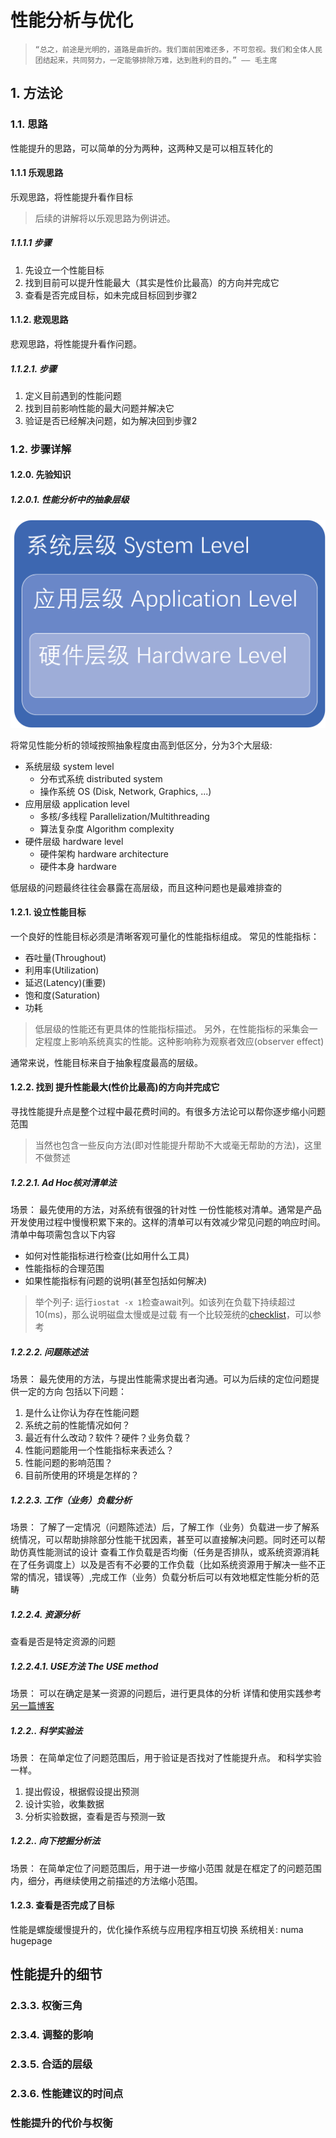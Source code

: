 # 性能分析与优化

>`“总之，前途是光明的，道路是曲折的。我们面前困难还多，不可忽视。我们和全体人民团结起来，共同努力，一定能够排除万难，达到胜利的目的。” —— 毛主席`

## 1. 方法论 

### 1.1. 思路
性能提升的思路，可以简单的分为两种，这两种又是可以相互转化的

#### 1.1.1 乐观思路
乐观思路，将性能提升看作目标

> 后续的讲解将以乐观思路为例讲述。

##### 1.1.1.1 步骤
1. 先设立一个性能目标
2. 找到目前可以提升性能最大（其实是性价比最高）的方向并完成它
3. 查看是否完成目标，如未完成目标回到步骤2

#### 1.1.2. 悲观思路
悲观思路，将性能提升看作问题。

##### 1.1.2.1. 步骤
1. 定义目前遇到的性能问题
2. 找到目前影响性能的最大问题并解决它
3. 验证是否已经解决问题，如为解决回到步骤2

### 1.2. 步骤详解

#### 1.2.0. 先验知识

##### 1.2.0.1. 性能分析中的抽象层级
![性能分析中的抽象层级](pics/computer_system_abstract.png)

将常见性能分析的领域按照抽象程度由高到低区分，分为3个大层级:
- 系统层级 system level
  - 分布式系统 distributed system
  - 操作系统 OS (Disk, Network, Graphics, ...)
- 应用层级 application level
  - 多核/多线程 Parallelization/Multithreading
  - 算法复杂度 Algorithm complexity
- 硬件层级 hardware level
  - 硬件架构 hardware architecture
  - 硬件本身 hardware 

低层级的问题最终往往会暴露在高层级，而且这种问题也是最难排查的

#### 1.2.1. 设立性能目标
一个良好的性能目标必须是清晰客观可量化的性能指标组成。
常见的性能指标：
- 吞吐量(Throughout)
- 利用率(Utilization)
- 延迟(Latency)(重要)
- 饱和度(Saturation)
- 功耗

> 低层级的性能还有更具体的性能指标描述。
> 另外，在性能指标的采集会一定程度上影响系统真实的性能。这种影响称为观察者效应(observer effect)

通常来说，性能目标来自于抽象程度最高的层级。
#### 1.2.2. 找到 提升性能最大(性价比最高)的方向并完成它
寻找性能提升点是整个过程中最花费时间的。有很多方法论可以帮你逐步缩小问题范围
> 当然也包含一些反向方法(即对性能提升帮助不大或毫无帮助的方法)，这里不做赘述
##### 1.2.2.1. Ad Hoc核对清单法
  场景： 最先使用的方法，对系统有很强的针对性
  一份性能核对清单。通常是产品开发使用过程中慢慢积累下来的。这样的清单可以有效减少常见问题的响应时间。清单中每项需包含以下内容
  - 如何对性能指标进行检查(比如用什么工具)
  - 性能指标的合理范围
  - 如果性能指标有问题的说明(甚至包括如何解决)

> 举个列子:
> 运行`iostat -x 1`检查await列。如该列在负载下持续超过10(ms)，那么说明磁盘太慢或是过载
> 有一个比较笼统的[checklist](https://netflixtechblog.com/linux-performance-analysis-in-60-000-milliseconds-accc10403c55)，可以参考
##### 1.2.2.2. 问题陈述法
  场景： 最先使用的方法，与提出性能需求提出者沟通。可以为后续的定位问题提供一定的方向
  包括以下问题：
  1. 是什么让你认为存在性能问题
  2. 系统之前的性能情况如何？
  3. 最近有什么改动？软件？硬件？业务负载？
  4. 性能问题能用一个性能指标来表述么？
  5. 性能问题的影响范围？
  6. 目前所使用的环境是怎样的？

##### 1.2.2.3. 工作（业务）负载分析
  场景： 了解了一定情况（问题陈述法）后，了解工作（业务）负载进一步了解系统情况，可以帮助排除部分性能干扰因素，甚至可以直接解决问题。同时还可以帮助仿真性能测试的设计
  查看工作负载是否均衡（任务是否排队，或系统资源消耗在了任务调度上）以及是否有不必要的工作负载（比如系统资源用于解决一些不正常的情况，错误等）,完成工作（业务）负载分析后可以有效地框定性能分析的范畴
##### 1.2.2.4. 资源分析
  查看是否是特定资源的问题
##### 1.2.2.4.1. USE方法 The USE method 
  场景： 可以在确定是某一资源的问题后，进行更具体的分析
  详情和使用实践参考[另一篇博客](todo)
##### 1.2.2.. 科学实验法
  场景： 在简单定位了问题范围后，用于验证是否找对了性能提升点。
  和科学实验一样。
  1. 提出假设，根据假设提出预测
  2. 设计实验，收集数据
  3. 分析实验数据，查看是否与预测一致

##### 1.2.2.. 向下挖掘分析法
  场景： 在简单定位了问题范围后，用于进一步缩小范围
  就是在框定了的问题范围内，细分，再继续使用之前描述的方法缩小范围。

#### 1.2.3. 查看是否完成了目标

性能是螺旋缓慢提升的，优化操作系统与应用程序相互切换
系统相关:
numa
hugepage
## 性能提升的细节
### 2.3.3. 权衡三角
### 2.3.4. 调整的影响
### 2.3.5. 合适的层级
### 2.3.6. 性能建议的时间点
### 性能提升的代价与权衡